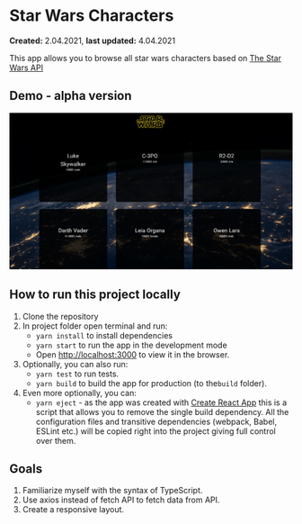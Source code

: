 # Star Wars Characters

**Created:** 2.04.2021, **last updated:** 4.04.2021

This app allows you to browse all star wars characters based on [The Star Wars API](https://swapi.dev/)

## Demo - alpha version

![/demo/demo.gif](/demo/demo.gif)

## How to run this project locally

1. Clone the repository
2. In project folder open terminal and run:
    - `yarn install` to install dependencies
    - `yarn start` to run the app in the development mode
    - Open [http://localhost:3000](http://localhost:3000) to view it in the browser.
3. Optionally, you can also run:
    - `yarn test` to run tests.
    - `yarn build` to build the app for production (to the`build` folder).
4. Even more optionally, you can:
    - `yarn eject` - as the app was created with [Create React App](https://github.com/facebook/create-react-app) this is a script that allows you to remove the single build dependency. All the configuration files and transitive dependencies (webpack, Babel, ESLint etc.) will be copied right into the project giving full control over them.

## Goals

1. Familiarize myself with the syntax of TypeScript.
2. Use axios instead of fetch API to fetch data from API.
3. Create a responsive layout.